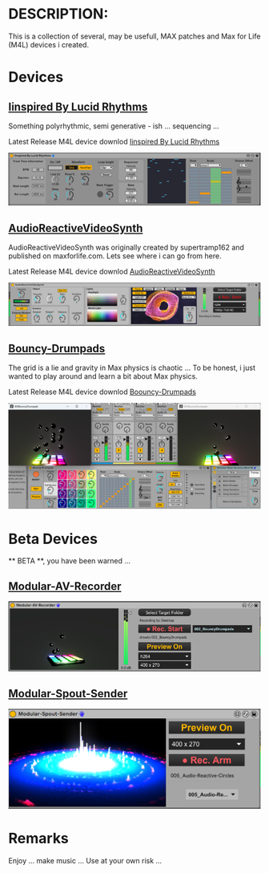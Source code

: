# DESCRIPTION:

This is a collection of several, may be usefull, MAX patches and Max for Life (M4L) devices i created.

# Devices

## [Iinspired By Lucid Rhythms](<./Iinspired By Lucid Rhythms/>)

Something polyrhythmic, semi generative - ish ... sequencing ... 

Latest Release M4L device downlod [Iinspired By Lucid Rhythms](<https://github.com/th-m-vogel/Max-Patches/raw/main/M4L-Devices/Iinspired By Lucid Rhythms/Iinspired By Lucid Rhythms.amxd> "Download")

![Screenshot](<./Iinspired By Lucid Rhythms/Device-Screenshot.png>)

## [AudioReactiveVideoSynth](./AudioReactiveVideoSynth/)

AudioReactiveVideoSynth was originally created by supertramp162 and published on maxforlife.com. Lets see where i can go from here.

Latest Release M4L device downlod [AudioReactiveVideoSynth](https://github.com/th-m-vogel/Max-Patches/raw/main/M4L-Devices/AudioReactiveVideoSynth/AudioReactiveVideoSynth.amxd "Download")

![Screenshot](<./AudioReactiveVideoSynth/Device-Screenshot.png>)

## [Bouncy-Drumpads](./Bouncy-Drumpads/)

The grid is a lie and gravity in Max physics is chaotic ... To be honest, i just wanted to play around and learn a bit about Max physics.

Latest Release M4L device downlod [Boouncy-Drumpads](https://github.com/th-m-vogel/Max-Patches/raw/main/M4L-Devices/Bouncy-Drumpads/Bouncy-Drumpads.amxd "Download")

![Screenshot](<./Bouncy-Drumpads/Device-Screenshot.png>)

# Beta Devices

** BETA **, you have been warned ...

## [Modular-AV-Recorder](./Modular-AV-Recorder/)
![Screenshot](<./Modular-AV-Recorder/Device-Screenshot.png>)

## [Modular-Spout-Sender](./Modular-Spout-Sender/)
![Screenshot](<./Modular-Spout-Sender/Device-Screenshot.png>)

# Remarks

Enjoy ... make music ... Use at your own risk ... 

